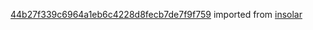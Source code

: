 [44b27f339c6964a1eb6c4228d8fecb7de7f9f759](https://github.com/insolar/insolar/commit/44b27f339c6964a1eb6c4228d8fecb7de7f9f759) imported from [insolar](https://github.com/insolar/insolar)
